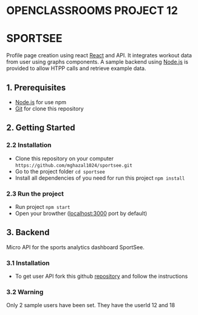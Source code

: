 # OPENCLASSROOMS PROJECT 12
# SPORTSEE

Profile page creation using react [React](https://reactjs.org/) and API. It integrates workout data from user using graphs components. A sample backend using [Node.js](https://nodejs.org/en/) is provided to allow HTPP calls and retrieve example data.

## 1. Prerequisites
* [Node.js](https://nodejs.org/en/) for use npm
* [Git](https://git-scm.com/) for clone this repository


## 2. Getting Started

### 2.2 Installation
* Clone this repository on your computer `https://github.com/mghazal1024/sportsee.git`
* Go to the project folder `cd sportsee`
* Install all dependencies of you need for run this project `npm install`

### 2.3 Run the project
* Run project
    `npm start`
* Open your browther ([localhost:3000](http://localhost:3000/) port by default)


## 3. Backend
Micro API for the sports analytics dashboard SportSee.

### 3.1 Installation
* To get user API fork this github [repository](https://github.com/OpenClassrooms-Student-Center/P9-front-end-dashboard) and follow the instructions

### 3.2 Warning
Only 2 sample users have been set. They have the userId 12 and 18
